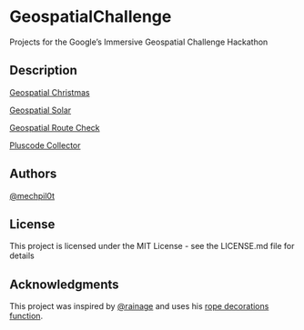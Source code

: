 # GeospatialChallenge
Projects for the Google’s Immersive Geospatial Challenge Hackathon

## Description

[Geospatial Christmas](https://github.com/TheDesignium/GeospatialChallenge/tree/Christmas-Decoration)

[Geospatial Solar](https://github.com/TheDesignium/GeospatialChallenge/tree/Solar)

[Geospatial Route Check](https://github.com/TheDesignium/GeospatialChallenge/tree/RouteCheck)

[Pluscode Collector](https://github.com/TheDesignium/GeospatialChallenge/tree/PlusCodeCollector)


## Authors

[@mechpil0t](https://twitter.com/mechpil0t)

## License

This project is licensed under the MIT License - see the LICENSE.md file for details

## Acknowledgments

This project was inspired by [@rainage](https://twitter.com/rainage) and uses his [rope decorations function](https://twitter.com/rainage/status/1713057066326413781).
